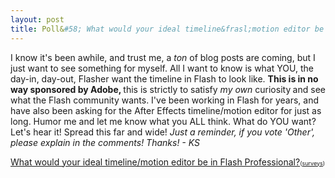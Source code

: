 ```yaml
---
layout: post
title: Poll&#58; What would your ideal timeline&frasl;motion editor be in Flash Professional?
---
```


<p>I know it's been awhile, and trust me, a <em>ton </em>of blog posts are coming, but I just want to see something for myself. All I want to know is what YOU, the day-in, day-out, Flasher want the timeline in Flash to look like.  <strong>This is in no way sponsored by Adobe, </strong><strong><span style="font-weight: normal;">this is strictly to satisfy <em>my own</em> </span><span style="font-weight: normal;">curiosity</span> </strong>and see what the Flash community wants. I've been working in Flash for years, and have also been asking for the After Effects timeline/motion editor for just as long. Humor me and let me know what you ALL think.  What do YOU want? Let's hear it! <span style="background-color: #ffffff;">Spread this far and wide!  <em>Just a reminder, if you vote 'Other', please explain in the comments! Thanks! - KS</em></span></p>
<script src="http://static.polldaddy.com/p/1576755.js" type="text/javascript"></script>
<p><noscript>
<a href="http://answers.polldaddy.com/poll/1576755/">What would your ideal timeline/motion editor be in Flash Professional?</a><span style="font-size:9px;">(<a href="http://www.polldaddy.com">surveys</a>)</span>
</noscript></p>